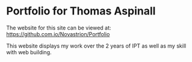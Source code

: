 # Portfolio for Thomas Aspinall
The website for this site can be viewed at: https://github.com.io/Novastrion/Portfolio

This website displays my work over the 2 years of IPT as well as my skill with web building.
